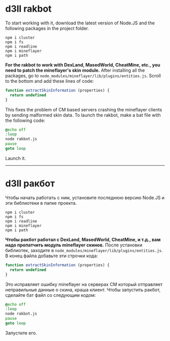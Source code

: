 # d3ll rakbot
To start working with it, download the latest version of Node.JS and the following packages in the project folder.
```
npm i cluster 
npm i fs 
npm i readline
npm i mineflayer
npm i path
```
**For the rakbot to work with DexLand, MasedWorld, CheatMine, etc., you need to patch the mineflayer's skin module.**
After installing all the packages, go to `node_modules/mineflayer/lib/plugins/entities.js`.
Scroll to the bottom and add these lines of code:
```js
function extractSkinInformation (properties) {
  return undefined
}
```
This fixes the problem of CM based servers crashing the mineflayer clients by sending malformed skin data.
To launch the rakbot, make a bat file with the following code:
```bat
@echo off
:loop
node rakbot.js
pause
goto loop
```
Launch it.

-------------------------------
# d3ll ракбот
Чтобы начать работать с ним, установите последнюю версию Node.JS и эти библиотеки в папке проекта.
```
npm i cluster 
npm i fs 
npm i readline
npm i mineflayer
npm i path
```
**Чтобы ракбот работал с DexLand, MasedWorld, CheatMine, и т.д., вам надо пропатчить модуль mineflayer скинов.**
После установки библиотек, заходите в `node_modules/mineflayer/lib/plugins/entities.js`.
В конец файла добавьте эти строчки кода:
```js
function extractSkinInformation (properties) {
  return undefined
}
```
Это исправляет ошибку mineflayer на серверах CM который отправляет неправильные данные о скина, краша клиент.
Чтобы запустить ракбот, сделайте бат файл со следующим кодом:
```bat
@echo off
:loop
node rakbot.js
pause
goto loop
```
Запустите его.
